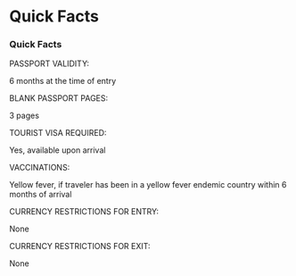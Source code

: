 # Quick Facts

### Quick Facts

PASSPORT VALIDITY:

6 months at the time of entry

BLANK PASSPORT PAGES:

3 pages

TOURIST VISA REQUIRED:

Yes, available upon arrival

VACCINATIONS:

Yellow fever, if traveler has been in a yellow fever endemic country within 6 months of arrival

CURRENCY RESTRICTIONS FOR ENTRY:

None

CURRENCY RESTRICTIONS FOR EXIT:

None